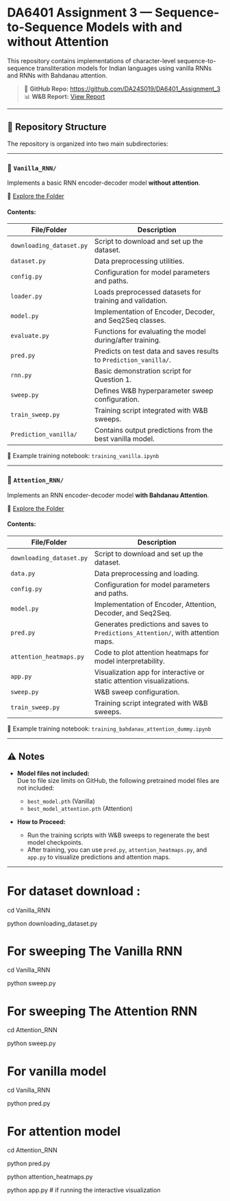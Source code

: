 
# DA6401 Assignment 3 — Sequence-to-Sequence Models with and without Attention

This repository contains implementations of character-level sequence-to-sequence transliteration models for Indian languages using vanilla RNNs and RNNs with Bahdanau attention.

> 🔗 **GitHub Repo:** https://github.com/DA24S019/DA6401_Assignment_3  
> 📊 **W&B Report:** [View Report](https://api.wandb.ai/links/da24s019-indian-institute-of-technology-madras/rtftrqpr)

---

## 📁 Repository Structure

The repository is organized into two main subdirectories:

---

### 🔹 `Vanilla_RNN/`

Implements a basic RNN encoder-decoder model **without attention**.

📂 [Explore the Folder](https://github.com/DA24S019/DA6401_Assignment_3/tree/main/Vanilla_RNN)

#### Contents:
| File/Folder | Description |
|-------------|-------------|
| `downloading_dataset.py` | Script to download and set up the dataset. |
| `dataset.py` | Data preprocessing utilities. |
| `config.py` | Configuration for model parameters and paths. |
| `loader.py` | Loads preprocessed datasets for training and validation. |
| `model.py` | Implementation of Encoder, Decoder, and Seq2Seq classes. |
| `evaluate.py` | Functions for evaluating the model during/after training. |
| `pred.py` | Predicts on test data and saves results to `Prediction_vanilla/`. |
| `rnn.py` | Basic demonstration script for Question 1. |
| `sweep.py` | Defines W&B hyperparameter sweep configuration. |
| `train_sweep.py` | Training script integrated with W&B sweeps. |
| `Prediction_vanilla/` | Contains output predictions from the best vanilla model. |

📝 Example training notebook: `training_vanilla.ipynb`

---

### 🔹 `Attention_RNN/`

Implements an RNN encoder-decoder model **with Bahdanau Attention**.

📂 [Explore the Folder](https://github.com/DA24S019/DA6401_Assignment_3/tree/main/Attention_RNN)

#### Contents:
| File/Folder | Description |
|-------------|-------------|
| `downloading_dataset.py` | Script to download and set up the dataset. |
| `data.py` | Data preprocessing and loading. |
| `config.py` | Configuration for model parameters and paths. |
| `model.py` | Implementation of Encoder, Attention, Decoder, and Seq2Seq. |
| `pred.py` | Generates predictions and saves to `Predictions_Attention/`, with attention maps. |
| `attention_heatmaps.py` | Code to plot attention heatmaps for model interpretability. |
| `app.py` | Visualization app for interactive or static attention visualizations. |
| `sweep.py` | W&B sweep configuration. |
| `train_sweep.py` | Training script integrated with W&B sweeps. |

📝 Example training notebook: `training_bahdanau_attention_dummy.ipynb`

---

## ⚠️ Notes

- **Model files not included:**  
  Due to file size limits on GitHub, the following pretrained model files are not included:
  - `best_model.pth` (Vanilla)
  - `best_model_attention.pth` (Attention)

- **How to Proceed:**
  - Run the training scripts with W&B sweeps to regenerate the best model checkpoints.
  - After training, you can use `pred.py`, `attention_heatmaps.py`, and `app.py` to visualize predictions and attention maps.

---
# For dataset download : 

cd Vanilla_RNN

python downloading_dataset.py


# For sweeping The Vanilla RNN

cd Vanilla_RNN

python sweep.py

# For sweeping The Attention RNN

cd Attention_RNN

python sweep.py

# For vanilla model

cd Vanilla_RNN

python pred.py

# For attention model

cd Attention_RNN

python pred.py

python attention_heatmaps.py

python app.py  # if running the interactive visualization


